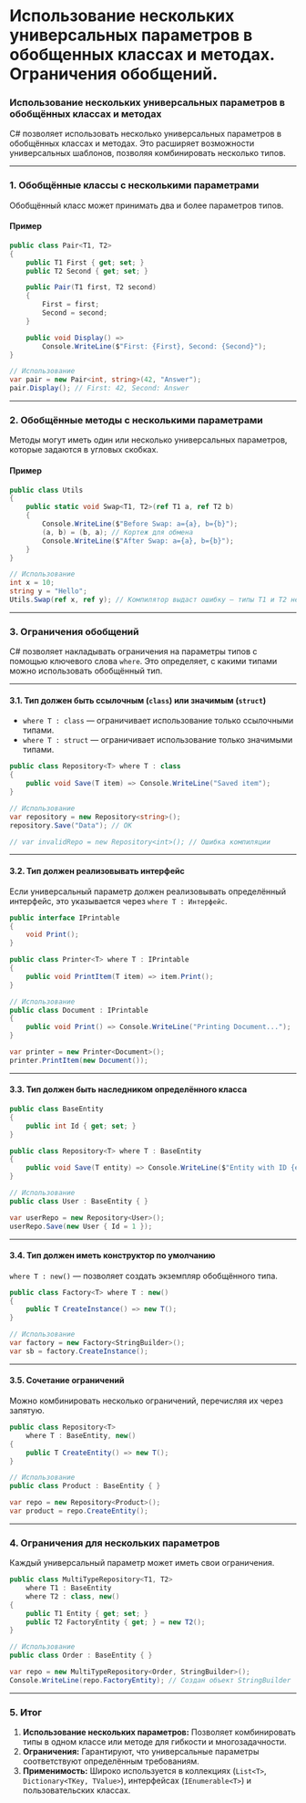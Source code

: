 # Использование нескольких универсальных параметров в обобщенных классах и методах. Ограничения обобщений.

### **Использование нескольких универсальных параметров в обобщённых классах и методах**

C# позволяет использовать несколько универсальных параметров в обобщённых классах и методах. Это расширяет возможности универсальных шаблонов, позволяя комбинировать несколько типов.

---

### **1. Обобщённые классы с несколькими параметрами**

Обобщённый класс может принимать два и более параметров типов.

#### **Пример**
```csharp
public class Pair<T1, T2>
{
    public T1 First { get; set; }
    public T2 Second { get; set; }

    public Pair(T1 first, T2 second)
    {
        First = first;
        Second = second;
    }

    public void Display() =>
        Console.WriteLine($"First: {First}, Second: {Second}");
}

// Использование
var pair = new Pair<int, string>(42, "Answer");
pair.Display(); // First: 42, Second: Answer
```

---

### **2. Обобщённые методы с несколькими параметрами**

Методы могут иметь один или несколько универсальных параметров, которые задаются в угловых скобках.

#### **Пример**
```csharp
public class Utils
{
    public static void Swap<T1, T2>(ref T1 a, ref T2 b)
    {
        Console.WriteLine($"Before Swap: a={a}, b={b}");
        (a, b) = (b, a); // Кортеж для обмена
        Console.WriteLine($"After Swap: a={a}, b={b}");
    }
}

// Использование
int x = 10;
string y = "Hello";
Utils.Swap(ref x, ref y); // Компилятор выдаст ошибку — типы T1 и T2 несовместимы.
```

---

### **3. Ограничения обобщений**

C# позволяет накладывать ограничения на параметры типов с помощью ключевого слова `where`. Это определяет, с какими типами можно использовать обобщённый тип.

---

#### **3.1. Тип должен быть ссылочным (`class`) или значимым (`struct`)**
- `where T : class` — ограничивает использование только ссылочными типами.
- `where T : struct` — ограничивает использование только значимыми типами.

```csharp
public class Repository<T> where T : class
{
    public void Save(T item) => Console.WriteLine("Saved item");
}

// Использование
var repository = new Repository<string>();
repository.Save("Data"); // OK

// var invalidRepo = new Repository<int>(); // Ошибка компиляции
```

---

#### **3.2. Тип должен реализовывать интерфейс**
Если универсальный параметр должен реализовывать определённый интерфейс, это указывается через `where T : Интерфейс`.

```csharp
public interface IPrintable
{
    void Print();
}

public class Printer<T> where T : IPrintable
{
    public void PrintItem(T item) => item.Print();
}

// Использование
public class Document : IPrintable
{
    public void Print() => Console.WriteLine("Printing Document...");
}

var printer = new Printer<Document>();
printer.PrintItem(new Document());
```

---

#### **3.3. Тип должен быть наследником определённого класса**
```csharp
public class BaseEntity
{
    public int Id { get; set; }
}

public class Repository<T> where T : BaseEntity
{
    public void Save(T entity) => Console.WriteLine($"Entity with ID {entity.Id} saved.");
}

// Использование
public class User : BaseEntity { }

var userRepo = new Repository<User>();
userRepo.Save(new User { Id = 1 });
```

---

#### **3.4. Тип должен иметь конструктор по умолчанию**
`where T : new()` — позволяет создать экземпляр обобщённого типа.

```csharp
public class Factory<T> where T : new()
{
    public T CreateInstance() => new T();
}

// Использование
var factory = new Factory<StringBuilder>();
var sb = factory.CreateInstance();
```

---

#### **3.5. Сочетание ограничений**
Можно комбинировать несколько ограничений, перечисляя их через запятую.

```csharp
public class Repository<T>
    where T : BaseEntity, new()
{
    public T CreateEntity() => new T();
}

// Использование
public class Product : BaseEntity { }

var repo = new Repository<Product>();
var product = repo.CreateEntity();
```

---

### **4. Ограничения для нескольких параметров**

Каждый универсальный параметр может иметь свои ограничения.

```csharp
public class MultiTypeRepository<T1, T2>
    where T1 : BaseEntity
    where T2 : class, new()
{
    public T1 Entity { get; set; }
    public T2 FactoryEntity { get; } = new T2();
}

// Использование
public class Order : BaseEntity { }

var repo = new MultiTypeRepository<Order, StringBuilder>();
Console.WriteLine(repo.FactoryEntity); // Создан объект StringBuilder
```

---

### **5. Итог**

1. **Использование нескольких параметров:** Позволяет комбинировать типы в одном классе или методе для гибкости и многозадачности.
2. **Ограничения:** Гарантируют, что универсальные параметры соответствуют определённым требованиям.
3. **Применимость:** Широко используется в коллекциях (`List<T>`, `Dictionary<TKey, TValue>`), интерфейсах (`IEnumerable<T>`) и пользовательских классах.